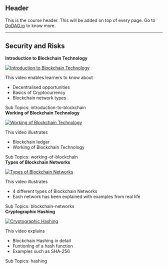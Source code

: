 ## Header
This is the course header. This will be added on top of every page. Go to [DoDAO.io](https://www.dodao.io) to know more.

 ---
 
 ## Security and Risks
 
  **Introduction to Blockchain Technology**
 
 [![Introduction to Blockchain Technology](https://img.youtube.com/vi/2yJqjTiwpxM/0.jpg)](https://www.youtube.com/watch?v=2yJqjTiwpxM)     
 
 This video enables learners to know about
  * Decentralised opportunities
  * Basics of Cryptocurrency      
  * Blockchain network types
    
 
 Sub Topics: introduction-to-blockchain    
  **Working of Blockchain Technology**
 
 [![Working of Blockchain Technology](https://img.youtube.com/vi/bBC-nXj3Ng4/0.jpg)](https://www.youtube.com/watch?v=bBC-nXj3Ng4)     
 
 This video illustrates 
  * Blockchain ledger
  * Working of Blockchain Technology  
    
 
 Sub Topics: working-of-blockchain    
  **Types of Blockchain Networks**
 
 [![Types of Blockchain Networks](https://img.youtube.com/vi/null/0.jpg)](https://www.youtube.com/watch?v=null)     
 
 This video illustrates 
  * 4 different types of Blockchain Networks
  * Each network has been explained with examples from real life
    
 
 Sub Topics: blockchain-networks    
  **Cryptographic Hashing**
 
 [![Cryptographic Hashing](https://img.youtube.com/vi/gTfNtop9vzM/0.jpg)](https://www.youtube.com/watch?v=gTfNtop9vzM)     
 
 This video explains
  * Blockchain Hashing in detail
  * Funtioning of a hash function
  * Examples such as SHA-256
    
 
 Sub Topics: hashing    
 
